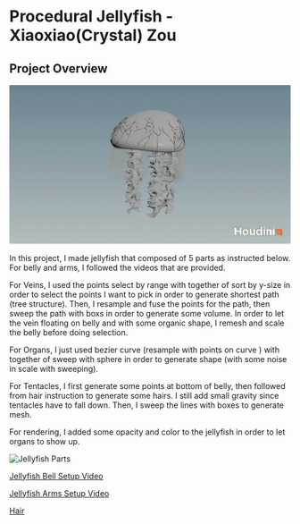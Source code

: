 # Procedural Jellyfish - Xiaoxiao(Crystal) Zou

## Project Overview
![jellyfish](./untitled.gif)

In this project, I made jellyfish that composed of 5 parts as instructed below. For belly and arms, I followed the videos that are provided. 

For Veins, I used the points select by range with together of sort by y-size in order to select the points I want to pick in order to generate shortest path (tree structure). Then, I resample and fuse the points for the path, then sweep the path with boxs in order to generate some volume. In order to let the vein floating on belly and with some organic shape, I remesh and scale the belly before doing selection. 

For Organs, I just used bezier curve (resample with points on curve ) with together of sweep with sphere in order to generate shape (with some noise in scale with sweeping). 

For Tentacles, I first generate some points at bottom of belly, then followed from hair instruction to generate some hairs. I still add small gravity since tentacles have to fall down. Then, I sweep the lines with boxes to generate mesh. 

For rendering, I added some opacity and color to the jellyfish in order to let organs to show up. 

<img height="500" alt="Jellyfish Parts" src="./assets/JellyfishParts.png">

[Jellyfish Bell Setup Video](https://www.youtube.com/watch?v=J3X8BB0yNRE)

[Jellyfish Arms Setup Video](https://www.youtube.com/watch?v=A_oNXqx8XH4)

[Hair](https://www.youtube.com/watch?v=LN4XXaHQkmU)
